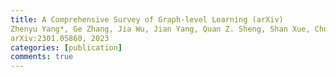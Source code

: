 ```yaml
---
title: A Comprehensive Survey of Graph-level Learning (arXiv) 
Zhenyu Yang*, Ge Zhang, Jia Wu, Jian Yang, Quan Z. Sheng, Shan Xue, Chuan Zhou, Charu Aggarwal, Hao Peng, Wenbin Hu, Edwin Hancock, Pietro Li`o 
arXiv:2301.05860, 2023
categories: [publication]
comments: true
---
```


